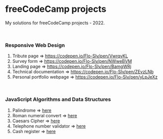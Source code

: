 # freeCodeCamp projects
My solutions for freeCodeCamp projects - 2022.

<br>

### Responsive Web Design
1. Tribute page => https://codepen.io/Flo-Slv/pen/VwrqvKL
2. Survey form => https://codepen.io/Flo-Slv/pen/NWweBVM
3. Landing page => https://codepen.io/Flo-Slv/pen/BamgWRj
4. Technical documentation => https://codepen.io/Flo-Slv/pen/ZEvzLNb
5. Personal portfolio webpage => https://codepen.io/Flo-Slv/pen/yLpJeXz
<br>

### JavaScript Algorithms and Data Structures
1. Palindrome => [here](https://github.com/Flo-Slv/freeCodeCamp/blob/main/JavaScriptAlgorithmsAndDataStructures/palindrome.js)
2. Roman numeral convert => [here](https://github.com/Flo-Slv/freeCodeCamp/blob/main/JavaScriptAlgorithmsAndDataStructures/romanNumeralConverter.js)
3. Caesars Cipher => [here](https://github.com/Flo-Slv/freeCodeCamp/blob/main/JavaScriptAlgorithmsAndDataStructures/caesarsCipher.js)
4. Telephone number validator => [here](https://github.com/Flo-Slv/freeCodeCamp/blob/main/JavaScriptAlgorithmsAndDataStructures/telephoneNumberValidator.js)
5. Cash register => [here](https://github.com/Flo-Slv/freeCodeCamp/blob/main/JavaScriptAlgorithmsAndDataStructures/cashRegister.js)
